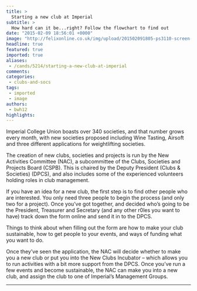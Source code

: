 ```yaml
---
title: >
  Starting a new club at Imperial
subtitle: >
  How hard can it be...right? Follow the flowchart to find out
date: "2015-02-09 18:56:01 +0000"
image: "http://felixonline.co.uk/img/upload/201502091805-ps3110-screen-shot-2015-02-09-at-18.05.44.png"
headline: true
featured: true
imported: true
aliases:
 - /cands/5214/starting-a-new-club-at-imperial
comments:
categories:
 - clubs-and-socs
tags:
 - imported
 - image
authors:
 - bwh12
highlights:
---
```


Imperial College Union boasts over 340 societies, and that number grows every month, with new societies proposed including Wine Tasting, Airsoft and three different applications for weightlifting societies.

The creation of new clubs, societies and projects is run by the New Activities Committee (NAC), a subcommittee of the Clubs, Societies and Projects Board (CSPB). This is chaired by the Deputy President (Clubs & Societies) (DPCS), and also includes some of the experienced volunteers holding roles in club management.

If you have an idea for a new club, the first step is to find other people who are interested. You only need three people to begin the process (and only two for a project). Once you’ve got together, and decided who’s going to be the President, Treasurer and Secretary (and any other r0les you want to have) track down the form online and send it in to the DPCS.

Things to think about when filling out the form are how to make your club sustainable, how to get people to your events, and ways of funding what you want to do.

Once they’ve seen the application, the NAC will decide whether to make you a new club or put you into the New Clubs Incubator – which allows you to run activities with a bit more support from the DPCS. Once you’ve run a few events and become sustainable, the NAC can make you into a new club, and assign the club to one of Imperial’s Management Groups.

____
